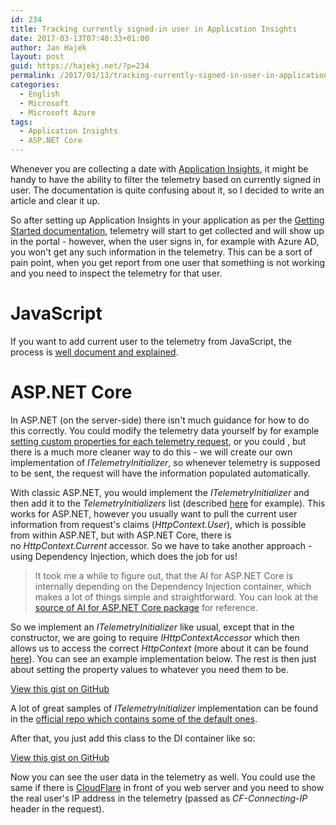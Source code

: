 ```yaml
---
id: 234
title: Tracking currently signed-in user in Application Insights
date: 2017-03-13T07:40:33+01:00
author: Jan Hajek
layout: post
guid: https://hajekj.net/?p=234
permalink: /2017/03/13/tracking-currently-signed-in-user-in-application-insights/
categories:
  - English
  - Microsoft
  - Microsoft Azure
tags:
  - Application Insights
  - ASP.NET Core
---
```


<p>Whenever you are collecting a date with <a href="https://azure.microsoft.com/en-us/services/application-insights/">Application Insights</a>, it might be handy to have the ability to filter the telemetry based on currently signed in user. The documentation is quite confusing about it, so I decided to write an article and clear it up.</p>



<!--more-->



<p>So after setting up Application Insights in your application as per the <a href="https://github.com/Microsoft/ApplicationInsights-aspnetcore/wiki/Getting-Started">Getting Started documentation</a>, telemetry will start to get collected and will show up in the portal - however, when the user signs in, for example with Azure AD, you won't get any such information in the telemetry. This can be a sort of pain point, when you get report from one user that something is not working and you need to inspect the telemetry for that user.</p>



<h1>JavaScript</h1>



<p>If you want to add current user to the telemetry from JavaScript,&nbsp;the process is <a href="https://docs.microsoft.com/en-us/azure/application-insights/app-insights-web-track-usage#authenticated-users">well document and explained</a>.</p>



<h1>ASP.NET Core</h1>



<p>In ASP.NET (on the server-side) there isn't much guidance for how to do this correctly. You could modify the telemetry data yourself by for example <a href="https://github.com/Microsoft/ApplicationInsights-aspnetcore/wiki/Configure#add-additional-telemetry-item-properties">setting custom properties for each telemetry request</a>, or you could , but there is a much more cleaner way to do this - we will create our own implementation of&nbsp;<em>ITelemetryInitializer</em>, so whenever&nbsp;telemetry is supposed to be sent, the request will have the information populated automatically.</p>



<p>With classic ASP.NET, you would implement the&nbsp;<em>ITelemetryInitializer</em> and then add it to the&nbsp;<em>TelemetryInitializers</em> list (described <a href="http://apmtips.com/blog/2014/12/01/telemetry-initializers/">here</a> for example). This works for ASP.NET, however you usually want to pull the current user information from&nbsp;request's claims (<em>HttpContext.User</em>), which is possible from within ASP.NET, but with ASP.NET Core, there is no&nbsp;<em>HttpContext.Current</em> accessor. So we have to take another approach - using Dependency Injection, which does the job for us!</p>


<!-- wp:quote {"coblocks":[]} -->
<blockquote class="wp-block-quote"><p>It took me a while to figure out, that the AI for ASP.NET Core is internally depending on the Dependency Injection container, which makes a lot of things simple and straightforward. You can look at the <a href="https://github.com/Microsoft/ApplicationInsights-aspnetcore/blob/3567c4af164a0e01ee0630b8d77251171ba7d42b/src/Microsoft.ApplicationInsights.AspNetCore/Extensions/ApplicationInsightsExtensions.cs#L123">source of AI for ASP.NET Core package</a> for reference.</p></blockquote>
<!-- /wp:quote -->


<p>So we implement an&nbsp;<em>ITelemetryInitializer</em> like usual, except that in the constructor, we are going to require&nbsp;<em>IHttpContextAccessor</em> which then allows us to access the correct&nbsp;<em>HttpContext</em> (more about it can be found <a href="http://www.aaronhammond.net/2015/08/mvc6-and-ihttpcontextaccessor.html">here</a>). You can see an example implementation below. The rest is then just about setting the property values to whatever you need them to be.</p>


<!-- wp:coblocks/gist {"url":"https://gist.github.com/hajekj/17ab3a7a18b1ad545ff000252dc35451","file":"234-1.cs","coblocks":[]} -->
<div class="wp-block-coblocks-gist"><script src="https://gist.github.com/hajekj/17ab3a7a18b1ad545ff000252dc35451.js?file=234-1.cs"></script><noscript><a href="https://gist.github.com/hajekj/17ab3a7a18b1ad545ff000252dc35451#file-234-1-cs">View this gist on GitHub</a></noscript></div>
<!-- /wp:coblocks/gist -->


<p>A lot of great samples of&nbsp;<em>ITelemetryInitializer</em> implementation can be found in the <a href="https://github.com/Microsoft/ApplicationInsights-aspnetcore/tree/3567c4af164a0e01ee0630b8d77251171ba7d42b/src/Microsoft.ApplicationInsights.AspNetCore/TelemetryInitializers">official repo which contains some of the default ones</a>.</p>



<p>After that, you just add this class to the DI container like so:</p>


<!-- wp:coblocks/gist {"url":"https://gist.github.com/hajekj/17ab3a7a18b1ad545ff000252dc35451","file":"234-2.cs","coblocks":[]} -->
<div class="wp-block-coblocks-gist"><script src="https://gist.github.com/hajekj/17ab3a7a18b1ad545ff000252dc35451.js?file=234-2.cs"></script><noscript><a href="https://gist.github.com/hajekj/17ab3a7a18b1ad545ff000252dc35451#file-234-2-cs">View this gist on GitHub</a></noscript></div>
<!-- /wp:coblocks/gist -->


<p>Now you can see the user data in the telemetry as well. You could use the same if there is <a href="https://www.cloudflare.com">CloudFlare</a>&nbsp;in front of you web server and you need to show the real user's IP address in the telemetry (passed as&nbsp;<em>CF-Connecting-IP</em> header in the request).</p>
